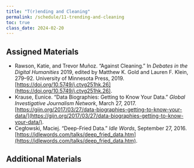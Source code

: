 ```yaml
---
title: "T(r)ending and Cleaning"
permalink: /schedule/11-trending-and-cleaning
toc: true
class_date: 2024-02-20
---
```


## Assigned Materials

- Rawson, Katie, and Trevor Muñoz. “Against Cleaning.” In *Debates in the Digital Humanities* 2019, edited by Matthew K. Gold and Lauren F. Klein, 279–92. University of Minnesota Press, 2019. [https://doi.org/10.5749/j.ctvg251hk.26](https://doi.org/10.5749/j.ctvg251hk.26).
- Krause, Eunice. “Data Biographies: Getting to Know Your Data.” *Global Investigative Journalism Network*, March 27, 2017. [https://gijn.org/2017/03/27/data-biographies-getting-to-know-your-data/](https://gijn.org/2017/03/27/data-biographies-getting-to-know-your-data/).
- Cegłowski, Maciej. “Deep-Fried Data.” *Idle Words*, September 27, 2016. [https://idlewords.com/talks/deep_fried_data.htm](https://idlewords.com/talks/deep_fried_data.htm).

## Additional Materials

